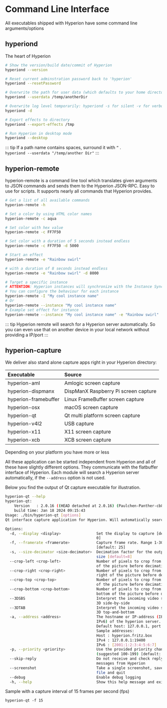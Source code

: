 # Command Line Interface
All executables shipped with Hyperion have some command line arguments/options

## hyperiond
The heart of Hyperion
``` sh
# Show the version/build date/commit of Hyperion 
hyperiond --version

# Reset current adminstration password back to 'hyperion'
hyperiond --resetPassword

# Overwrite the path for user data (which defaults to your home directory)
hyperiond --userdata /temp/anotherDir

# Overwrite log level temporarily: hyperiond -s for silent -v for verbose and -d for debug
hyperiond -d

# Export effects to directory
hyperiond --export-effects /tmp

# Run Hyperion in desktop mode
hyperiond --desktop
```

::: tip
If a path name contains spaces, surround it with `“` . \
`hyperiond --userdata "/temp/another Dir"`
:::

## hyperion-remote
hyperion-remote is a command line tool which translates given arguments to JSON commands and sends them to the Hyperion JSON-RPC. Easy to use for scripts. It supports nearly all commands that Hyperion provides.

``` sh
# Get a list of all available commands
hyperion-remote -h

# Set a color by using HTML color names
hyperion-remote -c aqua

# Set color with hex value
hyperion-remote -c FF7F50

# Set color with a duration of 5 seconds instead endless 
hyperion-remote -c FF7F50 -d 5000

# Start an effect
hyperion-remote -e "Rainbow swirl"

# with a duration of 8 seconds instead endless
hyperion-remote -e "Rainbow swirl" -d 8000

# Target a specific instance
# ATTENTION: Hyperion instances will synchronize with the Instance Syncing feature by default
# You can configure the behaviour for each instance
hyperion-remote -I "My cool instance name"
# Or
hyperion-remote --instance "My cool instance name"
# Example set effect for instance
hyperion-remote --instance "My cool instance name" -e "Rainbow swirl"
```

::: tip
Hyperion remote will search for a Hyperion server automatically. So you can even use that on another device in your local network without providing a IP/port
:::

## hyperion-capture
We deliver also stand alone capture apps right in your Hyperion directory:
 
Executable  | Source
| :--- | :---
hyperion-aml | Amlogic screen capture
hyperion-dispmanx | DispManX Raspberry Pi screen capture
hyperion-framebuffer | Linux FrameBuffer screen capture 
hyperion-osx | macOS screen capture
hyperion-qt | Qt multi platform screen capture
hyperion-v4l2 | USB capture
hyperion-x11 | X11 screen capture
hyperion-xcb | XCB screen capture

Depending on your platform you have more or less

All these application can be started independent from Hyperion and all of these have slightly different options. They communicate with the flatbuffer interface of Hyperion. 
Each module will search a Hyperion server automatically, if the `--address` option is not used.

Below you find the output of Qt capture executable for illustration.

``` sh
hyperion-qt --help
hyperion-qt:
	Version   : 2.0.16 ((HEAD detached at 2.0.16) (Paulchen-Panther-cb85d2d/a93d79b-1705568419))
	build time: Jan 18 2024 09:15:43
Usage: ./bin/hyperion-qt [options]
Qt interface capture application for Hyperion. Will automatically search a Hyperion server if -a option isn't used. Please note that if you have more than one server running it's more or less random which one will be used.

Options:
  -d, --display <display>                Set the display to capture [default:
                                         0]
  -f, --framerate <framerate>            Capture frame rate. Range 1-30fps
                                         [default: 25]
  -s, --size-decimator <size-decimator>  Decimation factor for the output image
                                         size [default=8]
  --crop-left <crop-left>                Number of pixels to crop from the left
                                         of the picture before decimation
  --crop-right <crop-right>              Number of pixels to crop from the
                                         right of the picture before decimation
  --crop-top <crop-top>                  Number of pixels to crop from the top
                                         of the picture before decimation
  --crop-bottom <crop-bottom>            Number of pixels to crop from the
                                         bottom of the picture before decimation
  --3DSBS                                Interpret the incoming video stream as
                                         3D side-by-side
  --3DTAB                                Interpret the incoming video stream as
                                         3D top-and-bottom
  -a, --address <address>                The hostname or IP-address (IPv4 or
                                         IPv6) of the hyperion server.
                                         Default host: 127.0.0.1, port: 19400.
                                         Sample addresses:
                                         Host : hyperion.fritz.box
                                         IPv4 : 127.0.0.1:19400
                                         IPv6 : [2001:1:2:3:4:5:6:7]
  -p, --priority <priority>              Use the provided priority channel
                                         (suggested 100-199) [default: 150]
  --skip-reply                           Do not receive and check reply
                                         messages from Hyperion
  --screenshot                           Take a single screenshot, save it to
                                         file and quit
  --debug                                Enable debug logging
  -h, --help                             Show this help message and exit
``` 

Sample with a capture interval of 15 frames per second (fps)
```
hyperion-qt -f 15
```
